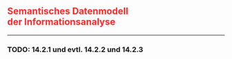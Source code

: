 ## <em style="color: #ff2c2d; font-style: normal">Semantisches Datenmodell<br/>der Informationsanalyse</em>

---

### TODO: 14.2.1 und evtl. 14.2.2 und 14.2.3
